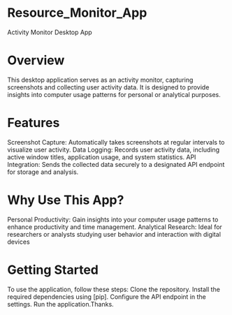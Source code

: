 # Resource_Monitor_App
Activity Monitor Desktop App
# Overview
This desktop application serves as an activity monitor, capturing screenshots and collecting user activity data. It is designed to provide insights into computer usage patterns for personal or analytical purposes.
# Features
Screenshot Capture: Automatically takes screenshots at regular intervals to visualize user activity.
Data Logging: Records user activity data, including active window titles, application usage, and system statistics.
API Integration: Sends the collected data securely to a designated API endpoint for storage and analysis.
# Why Use This App?
Personal Productivity: Gain insights into your computer usage patterns to enhance productivity and time management.
Analytical Research: Ideal for researchers or analysts studying user behavior and interaction with digital devices

# Getting Started
To use the application, follow these steps:
Clone the repository.
Install the required dependencies using [pip].
Configure the API endpoint in the settings.
Run the application.Thanks.
